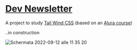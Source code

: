 # [Dev Newsletter](https://dev-caroline-react-tailwind.netlify.app/)

A project to study [Tail Wind CSS](https://tailwindcss.com/) (based on an [Alura course](https://cursos.alura.com.br/course/tailwind-css-estilizando-pagina-classes-utilitarias))

..in construction

![Schermata 2022-09-12 alle 11 35 20](https://user-images.githubusercontent.com/104517812/189621653-815f3074-db41-4c9b-9ca5-0af26a8b9267.png)

